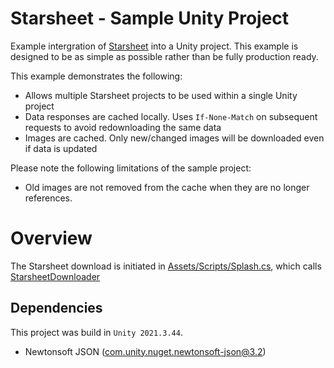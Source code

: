 # Starsheet - Sample Unity Project

Example intergration of [Starsheet](https://starsheet.app) into a Unity project. This example is designed to be as simple as possible rather than be fully production ready. 

This example demonstrates the following: 

* Allows multiple Starsheet projects to be used within a single Unity project
* Data responses are cached locally. Uses `If-None-Match` on subsequent requests to avoid redownloading the same data
* Images are cached. Only new/changed images will be downloaded even if data is updated

Please note the following limitations of the sample project: 

* Old images are not removed from the cache when they are no longer references.

# Overview

The Starsheet download is initiated in [Assets/Scripts/Splash.cs](https://github.com/Starsheet/unity-sample/blob/main/Assets/Scripts/Splash.cs), which calls [StarsheetDownloader](https://github.com/Starsheet/unity-sample/blob/main/Assets/Scripts/Starsheet/StarsheetDownloader.cs)

## Dependencies

This project was build in `Unity 2021.3.44`. 

* Newtonsoft JSON ([com.unity.nuget.newtonsoft-json@3.2](https://docs.unity3d.com/Packages/com.unity.nuget.newtonsoft-json@3.2/manual/index.html))

